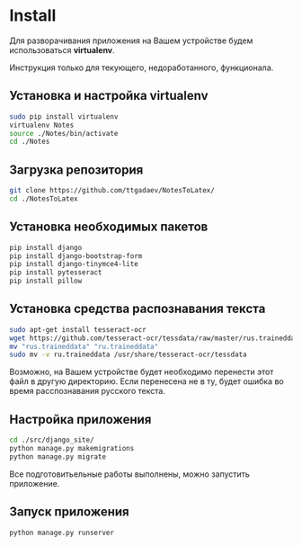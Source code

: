 # Install

Для разворачивания приложения на Вашем устройстве будем использоваться **virtualenv**.

Инструкция только для текующего, недоработанного, функционала.

## Установка и настройка **virtualenv**
```bash
sudo pip install virtualenv
virtualenv Notes
source ./Notes/bin/activate
cd ./Notes
```

## Загрузка репозитория
```bash
git clone https://github.com/ttgadaev/NotesToLatex/
cd ./NotesToLatex
```

## Установка необходимых пакетов
```bash
pip install django
pip install django-bootstrap-form
pip install django-tinymce4-lite
pip install pytesseract
pip install pillow
```

## Установка средства распознавания текста
```bash
sudo apt-get install tesseract-ocr
wget https://github.com/tesseract-ocr/tessdata/raw/master/rus.traineddata
mv "rus.traineddata" "ru.traineddata"
sudo mv -v ru.traineddata /usr/share/tesseract-ocr/tessdata
```
Возможно, на Вашем устройстве будет необходимо перенести этот файл в другую директорию.
Если перенесена не в ту, будет ошибка во время расспознавания русского текста.

## Настройка приложения
```bash
cd ./src/django_site/
python manage.py makemigrations
python manage.py migrate
```

Все подготовитьельные работы выполнены, можно запустить приложение. 

## Запуск приложения
```bash
python manage.py runserver
```



